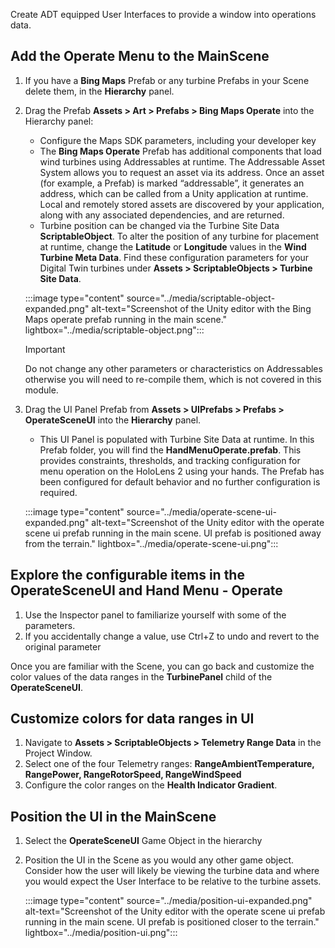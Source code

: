 Create ADT equipped User Interfaces to provide a window into operations data.

## Add the Operate Menu to the MainScene

1. If you have a **Bing Maps** Prefab or any turbine Prefabs in your Scene delete them, in the **Hierarchy** panel.
2. Drag the Prefab **Assets > Art > Prefabs > Bing Maps Operate** into the Hierarchy panel:
    - Configure the Maps SDK parameters, including your developer key
    - The **Bing Maps Operate** Prefab has additional components that load wind turbines using Addressables at runtime. The Addressable Asset System allows you to request an asset via its address. Once an asset (for example, a Prefab) is marked “addressable”, it generates an address, which can be called from a Unity application at runtime. Local and remotely stored assets are discovered by your application, along with any associated dependencies, and are returned.  
    - Turbine position can be changed via the Turbine Site Data **ScriptableObject**.   To alter the position of any turbine for placement at runtime, change the **Latitude** or **Longitude** values in the **Wind Turbine Meta Data**.  Find these configuration parameters for your Digital Twin turbines under **Assets > ScriptableObjects > Turbine Site Data**.

    :::image type="content" source="../media/scriptable-object-expanded.png" alt-text="Screenshot of the Unity editor with the Bing Maps operate prefab running in the main scene." lightbox="../media/scriptable-object.png":::

    > [!IMPORTANT]
    > Do not change any other parameters or characteristics on Addressables otherwise you will need to re-compile them, which is not covered in this module.

3. Drag the UI Panel Prefab from **Assets > UIPrefabs > Prefabs > OperateSceneUI** into the **Hierarchy** panel.  
    - This UI Panel is populated with Turbine Site Data at runtime. In this Prefab folder, you will find the **HandMenuOperate.prefab**.  This provides constraints, thresholds, and tracking configuration for menu operation on the HoloLens 2 using your hands.  The Prefab has been configured for default behavior and no further configuration is required.

    :::image type="content" source="../media/operate-scene-ui-expanded.png" alt-text="Screenshot of the Unity editor with the operate scene ui prefab running in the main scene. UI prefab is positioned away from the terrain." lightbox="../media/operate-scene-ui.png":::

## Explore the configurable items in the OperateSceneUI and Hand Menu - Operate

1. Use the Inspector panel to familiarize yourself with some of the parameters.
2. If you accidentally change a value, use Ctrl+Z to undo and revert to the original parameter

Once you are familiar with the Scene, you can go back and customize the color values of the data ranges in the **TurbinePanel** child of the **OperateSceneUI**.

## Customize colors for data ranges in UI

1. Navigate to **Assets > ScriptableObjects > Telemetry Range Data** in the Project Window. 
2. Select one of the four Telemetry ranges: **RangeAmbientTemperature, RangePower, RangeRotorSpeed, RangeWindSpeed**
3. Configure the color ranges on the **Health Indicator Gradient**.

## Position the UI in the MainScene

1. Select the **OperateSceneUI** Game Object in the hierarchy
2. Position the UI in the Scene as you would any other game object.  Consider how the user will likely be viewing the turbine data and where you would expect the User Interface to be relative to the turbine assets.

    :::image type="content" source="../media/position-ui-expanded.png" alt-text="Screenshot of the Unity editor with the operate scene ui prefab running in the main scene. UI prefab is positioned closer to the terrain." lightbox="../media/position-ui.png":::